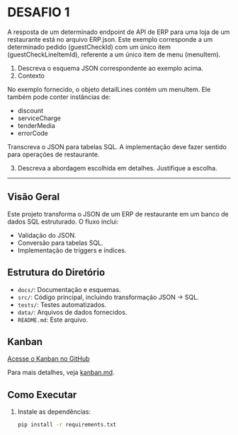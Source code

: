 # DESAFIO 1

A resposta de um determinado endpoint de API de ERP para uma loja de um restaurante está no arquivo ERP.json. Este exemplo corresponde a um determinado pedido (guestCheckId) com um único item (guestCheckLineItemId), referente a um único item de menu (menuItem).

1. Descreva o esquema JSON correspondente ao exemplo acima.
2. Contexto

No exemplo fornecido, o objeto detailLines contém um menuItem. Ele também pode conter instâncias de:
- discount
- serviceCharge
- tenderMedia
- errorCode

Transcreva o JSON para tabelas SQL. A implementação deve fazer sentido para operações de restaurante.

  3. Descreva a abordagem escolhida em detalhes. Justifique a escolha.

---------

## Visão Geral
Este projeto transforma o JSON de um ERP de restaurante em um banco de dados SQL estruturado. O fluxo inclui:
- Validação do JSON.
- Conversão para tabelas SQL.
- Implementação de triggers e índices.

## Estrutura do Diretório
- `docs/`: Documentação e esquemas.
- `src/`: Código principal, incluindo transformação JSON → SQL.
- `tests/`: Testes automatizados.
- `data/`: Arquivos de dados fornecidos.
- `README.md`: Este arquivo.

## Kanban
[Acesse o Kanban no GitHub](https://github.com/users/tati0wh/projects/1/views/1)

Para mais detalhes, veja [kanban.md](https://github.com/tati0wh/DesafioEngenhariaDeDados/blob/main/desafio1/docs/kanban.md).

## Como Executar
1. Instale as dependências:
   ```bash
   pip install -r requirements.txt

